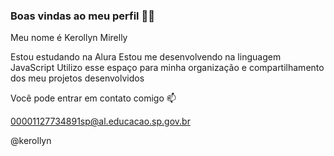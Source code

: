 ### Boas vindas ao meu perfil 💙💙
Meu nome é Kerollyn Mirelly

Estou estudando na Alura
Estou me desenvolvendo na linguagem JavaScript
Utilizo esse espaço para minha organização e compartilhamento dos meu projetos desenvolvidos

Você pode entrar em contato comigo 📫

00001127734891sp@al.educacao.sp.gov.br

@kerollyn
